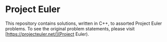 # Project Euler
This repository contains solutions, written in C++, to assorted Project Euler problems. To see the original problem statements, please visit [https://projecteuler.net/](Project Euler).
